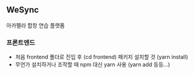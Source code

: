 ## WeSync
아카펠라 합창 연습 플랫폼


### 프론트엔드

* 처음 frontend 폴더로 진입 후 (cd frontend) 패키지 설치할 것 (yarn install)
* 무언가 설치하거나 조작할 때 npm 대신 yarn 사용 (yarn add 등등...)